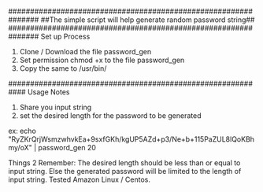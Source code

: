 ###############################################################
##The simple script will help generate random password string##
###############################################################
Set up Process
1. Clone / Download the file password_gen
2. Set permission chmod +x to the file password_gen
3. Copy the same to /usr/bin/

############################################################
Usage Notes

1. Share you input string 
2. set the desired length for the password to be generated 

ex: echo "RyZKrQrjWsmzwhvkEa+9sxfGKh/kgUP5AZd+p3/Ne+b+115PaZUL8lQoKBhmy/oX" | password_gen  20


Things 2 Remember:
The desired length should be less than or equal to input string. Else the generated password will be limited to the length of input string. 
Tested Amazon Linux / Centos.
